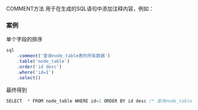 COMMENT方法 用于在生成的SQL语句中添加注释内容，例如：


### 案例

单个字段的排序
```js 
sql
    .comment('查询node_table表的所有数据')
    .table('node_table')
    .order('id desc')
    .where('id=1')
    .select()
```

最终得到
```js
SELECT  * FROM node_table WHERE id=1 ORDER BY id desc /* 查询node_table表的所有数据 */
```








